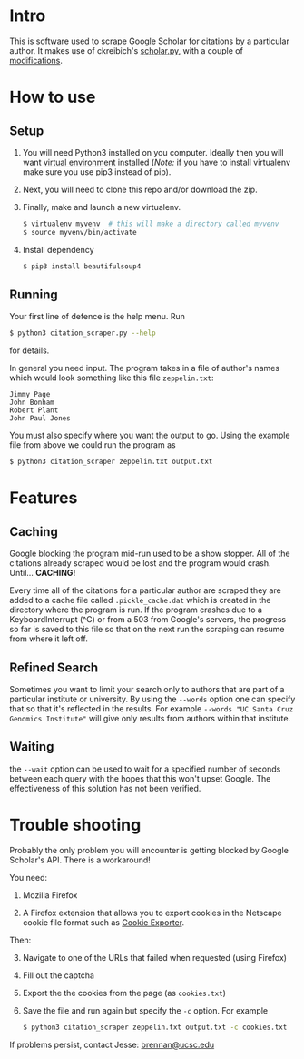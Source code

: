 
Intro
=====

This is software used to scrape Google Scholar for citations by a
particular author. It makes use of ckreibich's [scholar.py][1], with
a couple of [modifications][2].

How to use
==========

Setup
-----

1. You will need Python3 installed on you computer. Ideally then you
   will want [virtual environment][3] installed (*Note:* if you have
   to install virtualenv make sure you use pip3 instead of pip).

2. Next, you will need to clone this repo and/or download the zip.

3. Finally, make and launch a new virtualenv.
   ```bash
   $ virtualenv myvenv  # this will make a directory called myvenv
   $ source myvenv/bin/activate
   ```
4. Install dependency
   ```bash
   $ pip3 install beautifulsoup4
   ```

Running
-------

Your first line of defence is the help menu. Run
```bash
$ python3 citation_scraper.py --help
```
for details.

In general you need input. The program takes in a file of author's
names which would look something like this file `zeppelin.txt`:
```
Jimmy Page
John Bonham
Robert Plant
John Paul Jones
```

You must also specify where you want the output to go. Using the
example file from above we could run the program as
```bash
$ python3 citation_scraper zeppelin.txt output.txt
```

Features
========

Caching
-------

Google blocking the program mid-run used to be a show stopper. All
of the citations already scraped would be lost and the program would
crash. Until... **CACHING!**

Every time all of the citations for a particular author are scraped
they are added to a cache file called `.pickle_cache.dat` which is 
created in the directory where the program is run. If the program
crashes due to a KeyboardInterrupt (^C) or from a 503 from Google's
servers, the progress so far is saved to this file so that on the next
run the scraping can resume from where it left off.

Refined Search
--------------

Sometimes you want to limit your search only to authors that are part
of a particular institute or university. By using the `--words` option
one can specify that so that it's reflected in the results. For example
`--words "UC Santa Cruz Genomics Institute"` will give only results
from authors within that institute.

Waiting
-------

the `--wait` option can be used to wait for a specified number of
seconds between each query with the hopes that this won't upset Google.
The effectiveness of this solution has not been verified.

Trouble shooting
================

Probably the only problem you will encounter is getting blocked by
Google Scholar's API. There is a workaround!

You need:

1. Mozilla Firefox

2. A Firefox extension that allows you to export cookies in the
   Netscape cookie file format such as [Cookie Exporter][4].

Then:

3. Navigate to one of the URLs that failed when requested (using
   Firefox)

4. Fill out the captcha

5. Export the the cookies from the page (as `cookies.txt`)

6. Save the file and run again but specify the `-c` option. For example
   ```bash
   $ python3 citation_scraper zeppelin.txt output.txt -c cookies.txt
   ```

If problems persist, contact Jesse: brennan@ucsc.edu

[1]: https://github.com/ckreibich/scholar.py
[2]: https://github.com/ckreibich/scholar.py/pull/96
[3]: https://virtualenv.pypa.io/en/stable/
[4]: https://addons.mozilla.org/en-US/firefox/addon/cookie-exporter/
